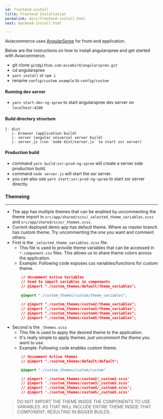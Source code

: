```yaml
---
id: frontend-install
title: Frontend Installation
permalink: docs/frontend-install.html
next: backend-install.html

---
```


Aviacommerce uses [AngularSpree](https://github.com/aviabird/angularspree) for front-end application.

Below are the instructions on how to install angularspree and get started with Aviacommerce.

- git clone `git@github.com:aviabird/angularspree.git`
- cd angularspree
- `yarn install` or `npm i`
- rename `config/custom.example` to `config/custom`

#### Running dev server
- `yarn start:dev-ng-spree` to start angularspree dev server on `localhost:4200`

#### Build directory structure
    |- dist
       |- browser (application build)
       |- server (angular universal server build)
       |- server.js (run `node dist/server.js` to start ssr server)

#### Production build
- command `yarn build:ssr:prod-ng-spree` will create a server side production build.
- command `node server.js` will start the ssr server.
- you can also use `yarn start:ssr:prod-ng-spree` to start ssr server directly.

### Themeing
----
- The app has multiple themes that can be enabled by uncommenting the theme import in `src/app/shared/scss/_selected_theme_variables.scss` and `src/app/shared/scss/_themes.scss`.
- Current deployed demo app has default theme. Where as master branch has custom theme. Try uncommenting the one you want and comment others.
- First is the `_selected_theme_variables.scss` file.
    - This file is used to provide theme variables that can be accessed in `*.component.css` files. This allows us to share theme colors across the application.
    - Example: Following code exposes css variables/functions for custom theme.
    ```css
        // Uncomment Active Variables
        // Used to import variables in components
        // @import "./custom_themes/default/theme_variables";
        
        @import "./custom_themes/custom/theme_variables";
        
        // @import "./custom_themes/custom2/theme_variables";
        // @import "./custom_themes/custom3/theme_variables";
        // @import "./custom_themes/custom4/theme_variables";
        // @import "./custom_themes/custom5/theme_variables";
    ```
- Second is the `_themes.scss`
    - This file is used to apply the desired theme to the application.
    - It's really simple to apply themes. *just uncomment the theme you want to use.*
    - Example: Following code enables custom theme.
    ```css
        // Uncomment Active themes
        // @import "./custom_themes/default/default";

        @import "./custom_themes/custom/custom"

        // @import './custom_themes/custom2/_custom2.scss'
        // @import './custom_themes/custom3/_custom3.scss'
        // @import './custom_themes/custom4/_custom4.scss';
        // @import './custom_themes/custom5/_custom5.scss'
    ```

> DO NOT IMPORT THE THEME INSIDE THE COMPONENTS TO USE VARIABLES. AS THAT WILL INCLUDE ENTIRE THEME INSIDE THAT COMPONENT. RESULTING IN BIGGER BUILDS.

